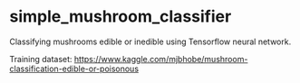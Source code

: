 # simple_mushroom_classifier
Classifying mushrooms edible or inedible using Tensorflow neural network.

Training dataset: https://www.kaggle.com/mjbhobe/mushroom-classification-edible-or-poisonous
